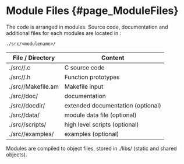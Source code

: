 
# Module Files {#page_ModuleFiles}

The code is arranged in modules. Source code, documentation and additional files for each modules are located in :

	./src/<modulename>/



|  File / Directory                       |  Content                           |
|-----------------------------------------|------------------------------------|
| ./src/<modulename>/<modulename>.c       | C source code                      |
| ./src/<modulename>/<modulename>.h       | Function prototypes                |
| ./src/<modulename>/Makefile.am          | Makefile input                     |
| ./src/<modulename>/doc/                 | documentation                      |
| ./src/<modulename>/docdir/              | extended documentation (optional)  |
| ./src/<modulename>/data/                | module data file       (optional)  |
| ./src/<modulename>/scripts/             | high level scripts     (optional)  |
| ./src/<modulename>/examples/            | examples               (optional)  |


Modules are compiled to object files, stored in ./libs/ (static and shared objects).
